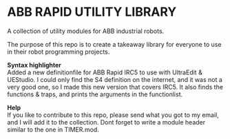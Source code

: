 ABB RAPID UTILITY LIBRARY
=========================

A collection of utility modules for ABB industrial robots.

The purpose of this repo is to create a takeaway library for everyone to use in their robot programming projects.

<b>Syntax highlighter</b><br>
Added a new definitionfile for ABB Rapid IRC5 to use with UltraEdit & UEStudio. I could only find the S4 definition on the internet, and it was not a very good one, so I made this new version that covers IRC5. It also finds the functions & traps, and prints the arguments in the functionlist.

<b>Help</b><br>
If you like to contribute to this repo, please send what you got to my email, and I will add it to the collection. Dont forget to write a module header similar to the one in TIMER.mod.
